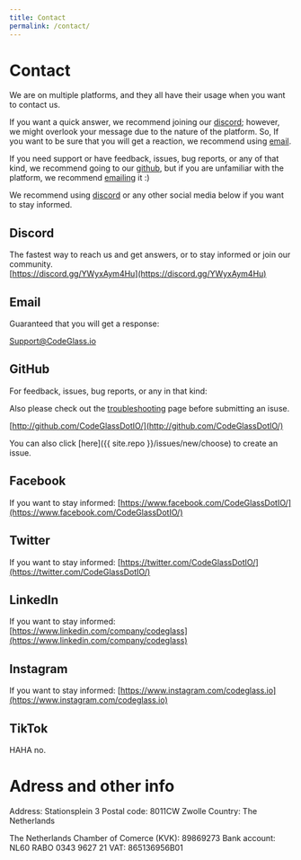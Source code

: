 ```yaml
---
title: Contact
permalink: /contact/
---
```


# Contact
We are on multiple platforms, and they all have their usage when you want to contact us.

If you want a quick answer, we recommend joining our [discord](#discord); however, we might overlook your message due to the nature of the platform.
So, If you want to be sure that you will get a reaction, we recommend using [email](#email).

If you need support or have feedback, issues, bug reports, or any of that kind, we recommend going to our [github](#github), but if you are unfamiliar with the platform, we recommend [emailing](#email) it :) 

We recommend using [discord](#discord) or any other social media below if you want to stay informed.

## Discord
The fastest way to reach us and get answers, or to stay informed or join our community.<br/>
[https://discord.gg/YWyxAym4Hu](https://discord.gg/YWyxAym4Hu)


## Email
Guaranteed that you will get a response: <br/>

[Support@CodeGlass.io](mailto:Support@CodeGlass.io)


## GitHub
For feedback, issues, bug reports, or any in that kind: <br/>

Also please check out the [troubleshooting](../_docs/Troubleshooting.md) page before submitting an isuse.

[http://github.com/CodeGlassDotIO/](http://github.com/CodeGlassDotIO/)

You can also click [here]({{ site.repo }}/issues/new/choose) to create an issue. 

## Facebook
If you want to stay informed:
[https://www.facebook.com/CodeGlassDotIO/](https://www.facebook.com/CodeGlassDotIO/)

## Twitter
If you want to stay informed:
[https://twitter.com/CodeGlassDotIO/](https://twitter.com/CodeGlassDotIO/)

## LinkedIn
If you want to stay informed:
[https://www.linkedin.com/company/codeglass](https://www.linkedin.com/company/codeglass)

## Instagram
If you want to stay informed:
[https://www.instagram.com/codeglass.io](https://www.instagram.com/codeglass.io)


## TikTok

HAHA no.

# Adress and other info
Address: Stationsplein 3
Postal code: 8011CW Zwolle
Country: The Netherlands

The Netherlands Chamber of Comerce (KVK): 89869273
Bank account: NL60 RABO 0343 9627 21
VAT: 865136956B01
